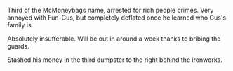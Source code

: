 Third of the McMoneybags name, arrested for rich people crimes. Very annoyed with Fun-Gus, but completely deflated once he learned who Gus's family is.

Absolutely insufferable. Will be out in around a week thanks to bribing the guards. 

Stashed his money in the third dumpster to the right behind the ironworks.